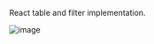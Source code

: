 React table and filter implementation.

![image](https://user-images.githubusercontent.com/19801577/159624303-77a38ea9-545b-42ca-a2a0-65b3fa42cba6.png)


